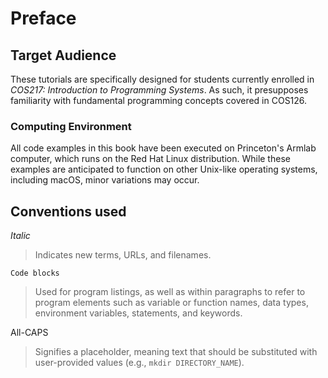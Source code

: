 # Preface

## Target Audience

These tutorials are specifically designed for students currently enrolled in _COS217: Introduction to Programming Systems_. As such, it presupposes familiarity with fundamental programming concepts covered in COS126.&#x20;

### Computing Environment

All code examples in this book have been executed on Princeton's Armlab computer, which runs on the Red Hat Linux distribution. While these examples are anticipated to function on other Unix-like operating systems, including macOS, minor variations may occur.

## Conventions used

_Italic_

> Indicates new terms, URLs, and filenames.

`Code blocks`

> Used for program listings, as well as within paragraphs to refer to program elements such as variable or function names, data types, environment variables, statements, and keywords.

All-CAPS

> Signifies a placeholder, meaning text that should be substituted with user-provided values (e.g., `mkdir DIRECTORY_NAME`).
